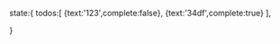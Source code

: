 state:{
    todos:[
        {text:'123',complete:false},
        {text:'34df',complete:true}
    ],

}